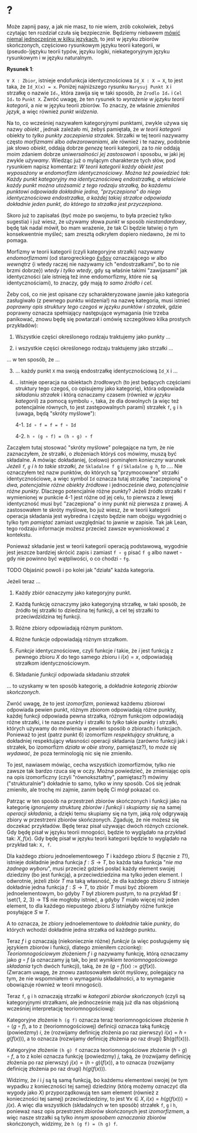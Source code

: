 # ?

Może zapnij pasy, a jak nie masz, to nie wiem, zrób cokolwiek, żebyś czytając ten rozdział czuła się
bezpiecznie. Będziemy niebawem [mówić niemal jednocześnie w kilku
językach](https://www.youtube.com/watch?v=33Raqx9sFbo), to jest w języku zbiorów skończonych,
częściowo rysunkowym języku teorii kategorii, w (pseudo-)języku teorii typów, języku logiki,
niekategoryjnym języku rysunkowym i w języku naturalnym.

**Rysunek 1**: 

`∀ X : Zbior`, istnieje endofunkcja identycznościowa `Id_X : X → X`, to jest taka, że `Id_X(x) =
x`. Poniżej najniższego rysunku `Narysuj Punkt X` i strzałkę o nazwie `Idₓ`, która zawija się w taki
sposób, że `Zrodlo Idₓ` i `Cel Idₓ` to `Punkt X`. Zwróć uwagę, że ten rysunek to *wyrażenie w języku
teorii kategorii*, a *nie* w języku teorii zbiorów. To znaczy, że właśnie *zmieniłaś język*, a więc
również *punkt widzenia*.

Na to, co wcześniej nazywałem kategoryjnymi punktami, zwykle używa się nazwy *obiekt* , jednak
zależało mi, żebyś pamiętała, że *w teorii kategorii* obiekty to *tylko punkty zaczepienia
strzałek*. Strzałki w tej teorii nazywamy często *morfizmami* albo *odwzorowaniami*, ale również i
te nazwy, podobnie jak słowo *obiekt*, oddają dobrze *genezę* teorii kategorii, za to *nie* oddają
moim zdaniem dobrze *uniwersalności jej zastosowań* i sposobu, w jaki jej zwykle *używamy*. Wiedząc
już o mylącym charakterze tych słów, pod rysunkiem napisz komentarz: *W teorii kategorii każdy
obiekt jest wyposażony w endomorfizm identycznościowy*. *Można też powiedzieć tak: Każdy punkt
kategoryjny ma identycznościową endostrzałkę, a właściwie każdy punkt można utożsamić z tego rodzaju
strzałką, bo każdemu punktowi odpowiada dokładnie jedna, "przyczepiona" do niego identycznościowa
endostrzałka, a każdej takiej strzałce odpowiada dokładnie jeden punkt, do którego ta strzałka jest
przyczepiona*.

Skoro już to zapisałaś (być może po swojemu, to była przecież tylko sugestia) i już wiesz, że
używamy słowa *punkt* w sposób *niestandardowy*, będę tak nadal mówił, bo mam wrażenie, że tak Ci
będzie łatwiej o tym konsekwentnie myśleć; sam zresztą odkryłem dopiero niedawno, że mi to pomaga.

Morfizmy w teorii kategorii (czyli kategoryjne strzałki) nazywamy *endomorfizmami* (od
starogreckiego [ἔνδον](https://en.wiktionary.org/wiki/%E1%BC%94%CE%BD%CE%B4%CE%BF%CE%BD)
oznaczającego *w* albo *wewnątrz* \{i wtedy raczej nie nazywamy ich "endostrzałkami", bo to nie
brzmi dobrze\}) *wtedy i tylko wtedy*, gdy są właśnie takimi "zawijasami" jak identyczności (ale
istnieją też inne endomorfizmy, które nie są identycznościami), to znaczy, gdy mają *to samo źródło
i cel*.

Żeby coś, co nie jest opisane czy scharakteryzowane jawnie jako kategoria zasługiwało (z pewnego
punktu widzenia!) na nazwę kategoria, musi istnieć *poprawny opis struktury tego czegoś w języku
punktów i strzałek*, gdzie poprawny oznacza spełniający następujące wymagania (nie trzeba panikować,
znowu będę się powtarzał i omówię szczegółowo kilka prostych przykładów):

1. Wszystkie części określonego rodzaju traktujemy jako punkty ...

2. i wszystkie części określonego rodzaju traktujemy jako strzałki ...

... w ten sposób, że ...

3. ... każdy punkt `X` ma swoją endostrzałkę identycznościową `Id_X` i ...

4. .. istnieje operacja na obiektach źrodłowych (to jest będących częściami struktury tego czegoś,
   co opisujemy jako kategorię), która odpowiada *składaniu strzałek* i którą oznaczamy czasem
   (również *w języku kategorii*) za pomocą symbolu `∘`, taka, że dla dowolnych (a więc też
   potencjalnie równych, to jest zastępowalnych parami) strzałek `f`, `g` i `h` (uwaga, będą "skróty
   myślowe"):

    4-1. `Id ∘ f = f = f ∘ Id`
    
    4-2. `h ∘ (g ∘ f) = (h ∘ g) ∘ f`

Zacząłem tutaj stosować "skróty myślowe" polegające na tym, że nie zaznaczyłem, że strzałki, o
złożeniach któryś coś mówimy, muszą być składalne. A mówiąc dokładaniej, (celowo) pominąłem
*konieczny* warunek *Jeżeli `f`, `g` i `h` to takie strzałki, że* `Skladalne f g` *i* `Skladalne g
h`, *to ...*. Nie oznaczyłem też nazw punktów, do których są "przymocowane" strzałki
identycznościowe, a więc symbol `Id` oznacza tutaj strzałkę "zaczepioną" o *dwa, potencjalnie różne
obiekty źródłowe* i jednocześnie *dwa, potencjalnie różne punkty*. Dlaczego potencjalnie różne
punkty? Jeżeli źródło strzałki `f` wymienionej w punkcie 4-1 jest różne od jej celu, to pierwsza z
lewej identyczność musi być "zaczepiona" o inny punkt niż pierwsza z prawej. A zastosowałem te
skróty myślowe, bo już wiesz, że w teorii kategorii operacja składania jest wybredna i często będzie
nam obojgu wygodniej o tylko tym *pamiętać* zamiast uwzględniać to jawnie w zapisie. Tak jak Lean,
tego rodzaju informacje możesz przecież zawsze wywnioskować z kontekstu.

Ponieważ składanie jest w teorii kategorii operacją podstawową, wygodnie jest jeszcze bardziej
skrócić zapis i zamiast `f ∘ g` pisać `f g` albo nawet - gdy nie powinno być wątpliwości, o co
chodzi - `fg`.

TODO Objaśnić powoli i po kolei jak "działa" każda kategoria.

Jeżeli teraz ...

1. Każdy zbiór oznaczymy jako kategoryjny punkt.

2. Każdą funkcję oznaczymy jako kategoryjną strzałkę, w taki sposób, że źródło tej strzałki to
dziedzina tej funkcji, a cel tej strzałki to przeciwdzidzina tej funkcji.

3. Różne zbiory odpowiadają różnym punktom.

4. Różne funkcje odpowiadają różnym strzałkom.

5. *Funkcje* identycznościowe, czyli funkcje $i$ takie, że $i$ jest funkcją z pewnego zbioru $X$ do
tego samego zbioru i $i(x) = x$, odpowiadają strzałkom identycznościowym.

6. Składanie *funkcji* odpowiada składaniu *strzałek*

... to uzyskamy w ten sposób kategorię, a dokładnie *kategorię zbiorów skończonych*.


Zwróć uwagę, że to jest *izomorfizm*, ponieważ każdemu zbiorowi odpowiada pewien punkt, różnym
zbiorom odpowiadają różne punkty, każdej funkcji odpowiada pewna strzałka, różnym funkcjom
odpowiadają różne strzałki, i te nasze punkty i strzałki to *tylko* takie punkty i strzałki, których
używamy do mówienia w pewien sposób o zbiorach i funkcjach. Ponieważ to jest (patrz punkt 6)
izomorfizm *respektujący strukturę*, a dokładniej respektujący własności operacji składania (zarówno
funkcji jak i strzałek, bo izomorfizm *działa w obie strony*, pamiętasz?), to *może się wydawać*, że
poza terminologią nic się nie zmieniło.

To jest, nawiasem mówiąc, cecha wszystkich izomorfizmów, tylko nie zawsze tak bardzo rzuca się w
oczy. Można powiedzieć, że zmieniając opis na opis izomorficzny (czyli "równokształtny", pamiętasz?)
mówimy ("strukturalnie") dokładnie to samo, tylko w inny sposób. Coś się jednak zmieniło, ale trochę
mi zajmie, zanim będę Ci mógł pokazać co.

Patrząc w ten sposób na przestrzeń zbiorów skończonych i funkcji jako na kategorię *ignorujemy
strukturę zbiorów i funkcji* i *skupiamy się* na samej *operacji składania*, a dzięki temu skupiamy
się na tym, jaką *rolę* odgrywają zbiory w przestrzeni zbiorów skończonych. Zgaduję, że nie możesz
się doczekać przykładów. Będę teraz pisał używając dwóch różnych czcionek. Gdy będę pisał w języku
teorii mnogości, będzie to wyglądało na przykład tak: $X, f(x)$. Gdy będę pisał w języku teorii
kategorii będzie to wyglądało na przykład tak: `X, f`.

Dla każdego zbioru jednoelementowego $T$ i każdego zbioru $S$ (łącznie z $T$!), istnieje dokładnie
jedna funkcja $f : S → T$, bo każda taka funkcja "*nie ma żadnego wyboru*", musi przecież gdzieś
posłać każdy element swojej dziedziny (bo jest funkcją), a przeciwdziedzina ma tylko jeden
element. I odwrotnie, jeżeli zbiór $T$ ma taką własność, że dla każdego zbioru $S$ istnieje
dokładnie jedna funkcja $f : S → T$, to zbiór $T$ musi być zbiorem jednoelementowym, bo gdyby $T$
był zbiorem pustym, to na przykład $f : \set{1, 2, 3} → T$ nie mogłoby istnieć, a gdyby $T$ miało
więcej niż jeden element, to dla każdego niepustego zbioru $S$ istniałyby różne funkcje posyłające
$S$ w $T$.

A to oznacza, że zbiory jednoelementowe to *dokładnie* takie *punkty*, do których wchodzi dokładnie
jedna strzałka od każdego punktu.

Teraz $f$ i $g$ oznaczają (niekoniecznie różne) *funkcje* (a więc posługujemy się językiem zbiorów i
funkcji, dlatego zmieniłem czcionkę): *Teoriomnogościowym* złożeniem $f$ i $g$ nazywamy funkcję,
którą oznaczamy jako $g ∘ f$ (a oznaczamy ją tak, bo jest *wynikiem teoriomnogościowego składania*
tych dwóch funkcji), taką, że że $(g ∘ f)(x) := g(f(x))$.  
(Zwracam uwagę, że znowu zastosowałem skrót myślowy, polegający na tym, że nie wspomniałem o
wymaganiu składalności, a to wymaganie obowiązuje również w teorii mnogości).

Teraz `f`, `g` i `h` oznaczają strzałki w *kategorii zbiorów skończonych* (czyli są kategoryjnymi
strzałkami, ale jednocześnie mają już dla nas objaśnioną wcześniej interpretację teoriomnogościową):

Kategoryjne złożenie `h (g f)` oznacza teraz teoriomnogościowe złożenie $h ∘ (g ∘ f)$, a to z
(teoriomnogościowej) definicji oznacza taką funkcję (powiedzmy) $i$, że (rozwijamy definicję
złożenia po raz pierwszy) $i(x) = h ∘ g(f(x)))$, a to oznacza (rozwijamy definicję złożenia po raz
drugi) $h(g(f(x))). 

Kategoryjne złożenie `(h g) f` oznacza teoriomnogościowe złożenie $(h ∘ g) ∘ f$, a to z kolei
oznacza funkcję (powiedzmy) $j$, taką, że (rozwijamy definicję złożenia po raz pierwszy) $j(x) = (h
∘ g)(f(x))$, a to oznacza (rozwijamy definicję złożenia po raz drugi) $h(g(f(x)))$.

Widzimy, że $i$ i $j$ są tą samą funkcją, bo każdemu elementowi swojej (w tym wypadku z konieczności
tej samej) dziedziny (którą możemy oznaczyć dla wygody jako $X$) przyporządkowują ten sam element
(również z konieczności tej samej) przeciwdziedziny, to jest $∀ x ∈ X, i(x) = h(g(f(x))) = j(x)$. A
więc dla wszystkich (składalnych w ten sposób) strzałek `f`, `g` i `h`, ponieważ nasz opis
przestrzeni zbiorów skończonych jest *izomorfizmem*, a więc nasze strzałki są tylko *innym sposobem
oznaczania* zbiorów skończonych, widzimy, że `h (g f) = (h g) f`.

